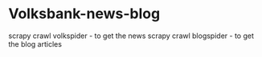 # Volksbank-news-blog

scrapy crawl volkspider - to get the news
scrapy crawl blogspider - to get the blog articles
